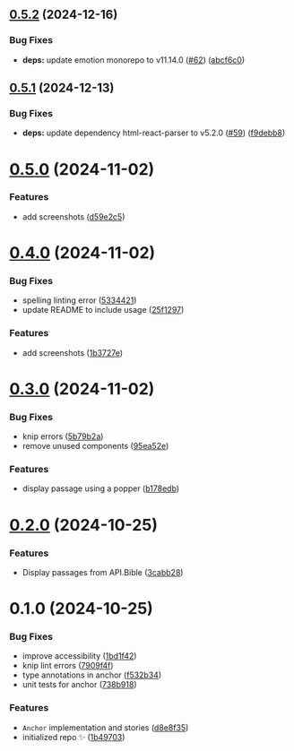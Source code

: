 ## [0.5.2](https://github.com/stevin-wilson/ephrem-view/compare/0.5.1...0.5.2) (2024-12-16)

### Bug Fixes

- **deps:** update emotion monorepo to v11.14.0 ([#62](https://github.com/stevin-wilson/ephrem-view/issues/62)) ([abcf6c0](https://github.com/stevin-wilson/ephrem-view/commit/abcf6c0aef3e1d0e5cb99d3e1dfba14be34a6d87))

## [0.5.1](https://github.com/stevin-wilson/ephrem-view/compare/0.5.0...0.5.1) (2024-12-13)

### Bug Fixes

- **deps:** update dependency html-react-parser to v5.2.0 ([#59](https://github.com/stevin-wilson/ephrem-view/issues/59)) ([f9debb8](https://github.com/stevin-wilson/ephrem-view/commit/f9debb8b9c06afe7c745cd0976f0cd4c54368ed5))

# [0.5.0](https://github.com/stevin-wilson/ephrem-view/compare/0.4.0...0.5.0) (2024-11-02)

### Features

- add screenshots ([d59e2c5](https://github.com/stevin-wilson/ephrem-view/commit/d59e2c554afa701cd1d1cf8c22ef1f7570142a3c))

# [0.4.0](https://github.com/stevin-wilson/ephrem-view/compare/0.3.0...0.4.0) (2024-11-02)

### Bug Fixes

- spelling linting error ([5334421](https://github.com/stevin-wilson/ephrem-view/commit/53344213d800e4f0e84cfd9d62afb98ba88e8200))
- update README to include usage ([25f1297](https://github.com/stevin-wilson/ephrem-view/commit/25f1297f163dda16ff70940cb5132c472acdb95c))

### Features

- add screenshots ([1b3727e](https://github.com/stevin-wilson/ephrem-view/commit/1b3727e7aeedbc89cdf3c86b50420337344f5cb1))

# [0.3.0](https://github.com/stevin-wilson/ephrem-view/compare/0.2.0...0.3.0) (2024-11-02)

### Bug Fixes

- knip errors ([5b79b2a](https://github.com/stevin-wilson/ephrem-view/commit/5b79b2a1673b26bfcaeff06c9ac8739fcc50454d))
- remove unused components ([95ea52e](https://github.com/stevin-wilson/ephrem-view/commit/95ea52e20b653cd907d36789331da23cfa7bf391))

### Features

- display passage using a popper ([b178edb](https://github.com/stevin-wilson/ephrem-view/commit/b178edb8ae745ab53423104773269e9deefb2625))

# [0.2.0](https://github.com/stevin-wilson/ephrem-view/compare/0.1.0...0.2.0) (2024-10-25)

### Features

- Display passages from API.Bible ([3cabb28](https://github.com/stevin-wilson/ephrem-view/commit/3cabb289b410db23936d22774f1de426b4de6ccb))

# 0.1.0 (2024-10-25)

### Bug Fixes

- improve accessibility ([1bd1f42](https://github.com/stevin-wilson/ephrem-view/commit/1bd1f422775774acb3eb50e586c4c627675f8e0f))
- knip lint errors ([7909f4f](https://github.com/stevin-wilson/ephrem-view/commit/7909f4ffc8bc5db56d49bf517483ae8081fcfd7d))
- type annotations in anchor ([f532b34](https://github.com/stevin-wilson/ephrem-view/commit/f532b34e90dfcfc9a3cfab0e2c7f60b16d63b52f))
- unit tests for anchor ([738b918](https://github.com/stevin-wilson/ephrem-view/commit/738b9182485a1ebdc4745e412cd9a72d7d7d9f2d))

### Features

- `Anchor` implementation and stories ([d8e8f35](https://github.com/stevin-wilson/ephrem-view/commit/d8e8f356b180415c9d4b84c92b8ea3308400fd43))
- initialized repo ✨ ([1b49703](https://github.com/stevin-wilson/ephrem-view/commit/1b49703f8266684128bdf1ab56754b47ab3d9bac))
